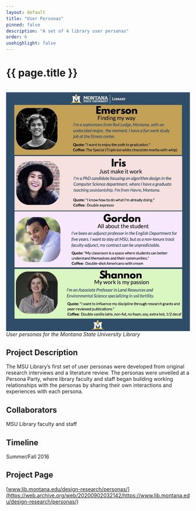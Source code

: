 ```yaml
---
layout: default
title: "User Personas"
pinned: false
description: "A set of 4 library user personas" 
order: 6
usehighlight: false
---
```



# {{ page.title }}

<br>

<img style="display: block;" class="img-fluid" src="/assets/img/msu_library_persona_all.jpg" alt="user personas overview">
<em>User personas for the Montana State University Library</em>

## Project Description
The MSU Library’s first set of user personas were developed from original research interviews and a literature review. The personas were unveiled at a Persona Party, where library faculty and staff began building working relationships with the personas by sharing their own interactions and experiences with each persona.

## Collaborators
MSU Library faculty and staff

## Timeline
Summer/Fall 2016

## Project Page
[www.lib.montana.edu/design-research/personas/](https://web.archive.org/web/20200902032142/https://www.lib.montana.edu/design-research/personas/)
